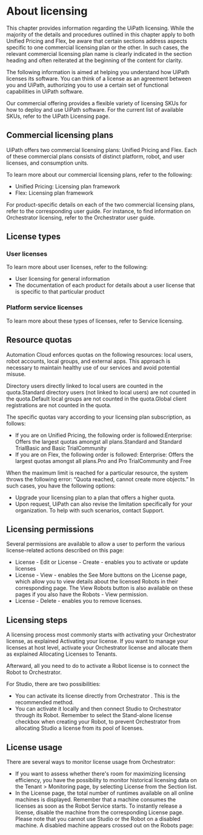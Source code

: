 ﻿# About licensing

This chapter provides information regarding the UiPath licensing. While the majority of the details and procedures outlined in this chapter apply to both Unified Pricing and Flex, be aware that certain sections address aspects specific to one commercial licensing plan or the other. In such cases, the relevant commercial licensing plan name is clearly indicated in the section heading and often reiterated at the beginning of the content for clarity.

The following information is aimed at helping you understand how UiPath licenses its software. You can think of a license as an agreement between you and UiPath, authorizing you to use a certain set of functional capabilities in UiPath software.

Our commercial offering provides a flexible variety of licensing SKUs for how to deploy and use UiPath software. For the current list of available SKUs, refer to the UiPath Licensing page.

## Commercial licensing plans

UiPath offers two commercial licensing plans: Unified Pricing and Flex. Each of these commercial plans consists of distinct platform, robot, and user licenses, and consumption units.

To learn more about our commercial licensing plans, refer to the following:

* Unified Pricing: Licensing plan framework
* Flex: Licensing plan framework

For product-specific details on each of the two commercial licensing plans, refer to the corresponding user guide. For instance, to find information on Orchestrator licensing, refer to the Orchestrator user guide.


## License types




### User licenses

To learn more about user licenses, refer to the following:

* User licensing for general information
* The documentation of each product for details about a user license that is specific to that particular product


### Platform service licenses

To learn more about these types of licenses, refer to Service licensing.


## Resource quotas

Automation Cloud enforces quotas on the following resources: local users, robot accounts, local groups, and external apps. This approach is necessary to maintain healthy use of our services and avoid potential misuse.

Directory users directly linked to local users are counted in the quota.Standard directory users (not linked to local users) are not counted in the quota.Default local groups are not counted in the quota.Global client registrations are not counted in the quota.

The specific quotas vary according to your licensing plan subscription, as follows:

* If you are on Unified Pricing, the following order is followed:Enterprise: Offers the largest quotas amongst all plans.Standard and Standard TrialBasic  and Basic TrialCommunity
* If you are on Flex, the following order is followed: Enterprise: Offers the largest quotas amongst all plans.Pro and Pro TrialCommunity and Free

When the maximum limit is reached for a particular resource, the system throws the following error: “Quota reached, cannot create more objects.” In such cases, you have the following options:

* Upgrade your licensing plan to a plan that offers a higher quota.
* Upon request, UiPath can also revise the limitation specifically for your organization. To help with such scenarios, contact Support.


## Licensing permissions

Several permissions are available to allow a user to perform the various license-related actions described on this page:

* License - Edit or License - Create - enables you to activate or update licenses
* License - View - enables the See More buttons on the License page, which allow you to view details about the licensed Robots in their corresponding page. The View Robots button is also available on these pages if you also have the Robots - View permission.
* License - Delete - enables you to remove licenses.


## Licensing steps

A licensing process most commonly starts with activating your Orchestrator license, as explained Activating your license. If you want to manage your licenses at host level, activate your Orchestrator license and allocate them as explained Allocating Licenses to Tenants.

Afterward, all you need to do to activate a Robot license is to connect the Robot to Orchestrator.

For Studio, there are two possibilities:

* You can activate its license directly from Orchestrator . This is the recommended method.
* You can activate it locally and then connect Studio to Orchestrator through its Robot. Remember to select the Stand-alone license checkbox when creating your Robot, to prevent Orchestrator from allocating Studio a license from its pool of licenses.


## License usage

There are several ways to monitor license usage from Orchestrator:

* If you want to assess whether there's room for maximizing licensing efficiency, you have the possibility to monitor historical licensing data on the Tenant > Monitoring page, by selecting License from the Section list.
* In the License page, the total number of runtimes available on all online machines is displayed. Remember that a machine consumes the licenses as soon as the Robot Service starts. To instantly release a license, disable the machine from the corresponding License page. Please note that you cannot use Studio or the Robot on a disabled machine. A disabled machine appears crossed out on the Robots page:

